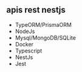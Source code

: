 ## apis rest nestjs

 - TypeORM/PrismaORM
 - NodeJs
 - Mysql/MongoDB/SQLite
 - Docker
 - Typescript
 - NestJs
 - Jest

